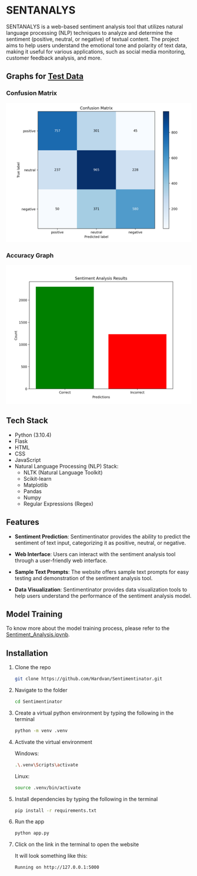 # SENTANALYS

SENTANALYS is a web-based sentiment analysis tool that utilizes natural language processing (NLP) techniques to analyze and determine the sentiment (positive, neutral, or negative) of textual content. The project aims to help users understand the emotional tone and polarity of text data, making it useful for various applications, such as social media monitoring, customer feedback analysis, and more.

## Graphs for [Test Data](./static/data/test.csv)

### Confusion Matrix

![Confusion Matrix](./static/graphs/confusion_matrix.png)

### Accuracy Graph

![Accuracy Graph](./static/graphs/sentiment_bar_chart.png)

## Tech Stack

- Python (3.10.4)
- Flask
- HTML
- CSS
- JavaScript
- Natural Language Processing (NLP) Stack:
  - NLTK (Natural Language Toolkit)
  - Scikit-learn
  - Matplotlib
  - Pandas
  - Numpy
  - Regular Expressions (Regex)

## Features

- **Sentiment Prediction**: Sentimentinator provides the ability to predict the sentiment of text input, categorizing it as positive, neutral, or negative.

- **Web Interface**: Users can interact with the sentiment analysis tool through a user-friendly web interface.

- **Sample Text Prompts**: The website offers sample text prompts for easy testing and demonstration of the sentiment analysis tool.

- **Data Visualization**: Sentimentinator provides data visualization tools to help users understand the performance of the sentiment analysis model.

## Model Training

To know more about the model training process, please refer to the [Sentiment_Analysis.ipynb](https://github.com/Hardvan/My-Machine-Learning-Projects/blob/main/Kaggle%20Practice/12_Sentiment_Analysis/Sentiment_Analysis.ipynb).

## Installation

1. Clone the repo

   ```bash
   git clone https://github.com/Hardvan/Sentimentinator.git
   ```

2. Navigate to the folder

   ```bash
   cd Sentimentinator
   ```

3. Create a virtual python environment by typing the following in the terminal

   ```bash
   python -m venv .venv
   ```

4. Activate the virtual environment

   Windows:

   ```bash
   .\.venv\Scripts\activate
   ```

   Linux:

   ```bash
   source .venv/bin/activate
   ```

5. Install dependencies by typing the following in the terminal

   ```bash
   pip install -r requirements.txt
   ```

6. Run the app

   ```bash
   python app.py
   ```

7. Click on the link in the terminal to open the website

   It will look something like this:

   ```bash
   Running on http://127.0.0.1:5000
   ```
